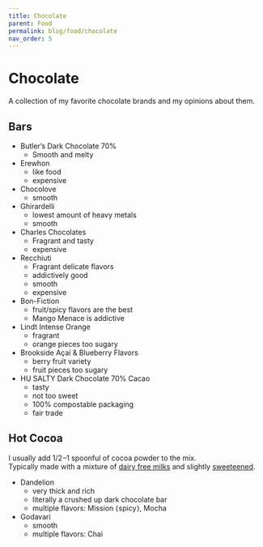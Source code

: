 ```yaml
---
title: Chocolate
parent: Food
permalink: blog/food/chocolate
nav_order: 5
---
```


# Chocolate

A collection of my favorite chocolate brands and my opinions about them.

## Bars

- Butler’s Dark Chocolate 70%
  - Smooth and melty
- Erewhon
  - like food
  - expensive
- Chocolove
  - smooth
- Ghirardelli
  - lowest amount of heavy metals
  - smooth
- Charles Chocolates
  - Fragrant and tasty
  - expensive
- Recchiuti
  - Fragrant delicate flavors
  - addictively good
  - smooth
  - expensive
- Bon-Fiction
  - fruit/spicy flavors are the best
  - Mango Menace is addictive
- Lindt Intense Orange
  - fragrant
  - orange pieces too sugary
- Brookside Açaí & Blueberry Flavors
  - berry fruit variety
  - fruit pieces too sugary
- HU SALTY Dark Chocolate 70% Cacao
  - tasty
  - not too sweet
  - 100% compostable packaging
  - fair trade

## Hot Cocoa

I usually add 1/2 –1 spoonful of cocoa powder to the mix. <br>Typically made with a mixture of [dairy&nbsp;free&nbsp;milks](./recipes/dairy-free-milk) and slightly&nbsp;[sweeteened](./sauces#sweet).

- Dandelion
  - very thick and rich
  - literally a crushed up dark chocolate bar
  - multiple flavors: Mission ( spicy ), Mocha
- Godavari
  - smooth
  - multiple flavors: Chai


[TRUFF]: https://www.truff.com/
